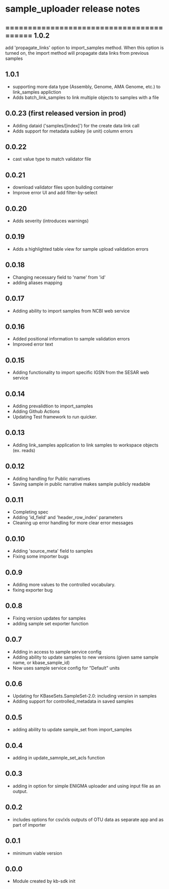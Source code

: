 # sample_uploader release notes
=========================================
1.0.2
-----
add 'propagate_links' option to import_samples method. When this option is turned on, the import
method will propagate data links from previous samples

1.0.1
-----
* supporting more data type (Assembly, Genome, AMA Genome, etc.) to link_samples appliction
* Adds batch_link_samples to link multiple objects to samples with a file

0.0.23 (first released version in prod)
------
* Adding dataid ('samples/[index]') for the create data link call
* Adds support for metadata subkey (ie unit) column errors

0.0.22
------
* cast value type to match validator file

0.0.21
------
* download validator files upon building container
* Improve error UI and add filter-by-select

0.0.20
------
* Adds severity (introduces warnings)

0.0.19
------
* Adds a highlighted table view for sample upload validation errors

0.0.18
------
* Changing necessary field to 'name' from 'id'
* adding aliases mapping

0.0.17
------
* Adding ability to import samples from NCBI web service

0.0.16
------
* Added positional information to sample validation errors
* Improved error text

0.0.15
------
* Adding functionality to import specific IGSN from the SESAR web service

0.0.14
------
* Adding prevalidtion to import_samples
* Adding Github Actions
* Updating Test framework to run quicker.

0.0.13
------
* Adding link_samples application to link samples to workspace objects (ex. reads)

0.0.12
------
* Adding handling for Public narratives
* Saving sample in public narrative makes sample publicly readable

0.0.11
------
* Completing spec
* Adding 'id_field' and 'header_row_index' parameters
* Cleaning up error handling for more clear error messages

0.0.10
-----
* Adding 'source_meta' field to samples
* Fixing some importer bugs

0.0.9
-----
* Adding more values to the controlled vocabulary.
* fixing exporter bug

0.0.8
-----
* Fixing version updates for samples
* adding sample set exporter function

0.0.7
-----
* Adding in access to sample service config
* Adding ability to update samples to new versions (given same sample name, or kbase_sample_id)
* Now uses sample service config for "Default" units

0.0.6
-----
* Updating for KBaseSets.SampleSet-2.0: including version in samples
* Adding support for controlled_metadata in saved samples

0.0.5
-----
* adding ability to update sample_set from import_samples

0.0.4
-----
* adding in update_samnple_set_acls function

0.0.3
-----
* adding in option for simple ENIGMA uploader and using input file as an output.

0.0.2
-----
* includes options for csv/xls outputs of OTU data as separate app and as part of importer

0.0.1
-----
* minimum viable version

0.0.0
-----
* Module created by kb-sdk init
